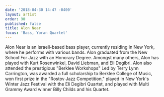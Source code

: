 ```yaml
---
date: '2018-04-30 14:47 -0400'
layout: artist
order: 90
published: false
title: Alon Near
focus: 'Bass, Yoran Quartet'
---
```

Alon Near is an Israeli-based bass player, currently residing in New York, where he performs with various bands. Alon graduated from the New School For Jazz with an Honorary Degree. Amongst many others, Alon has played with Kurt Rosenwinkel, David Liebman, and Eli Degibri. Alon also attended the prestigious "Berklee Workshops" Led by Terry Lynn Carrington, was awarded a full scholarship to Berklee College of Music, won first prize in the "Rostov Jazz Competition," played in New York's Winter Jazz Festival with the Eli Degibri Quartet, and played with Multi Grammy Award winner Billy Childs and his Quartet.

